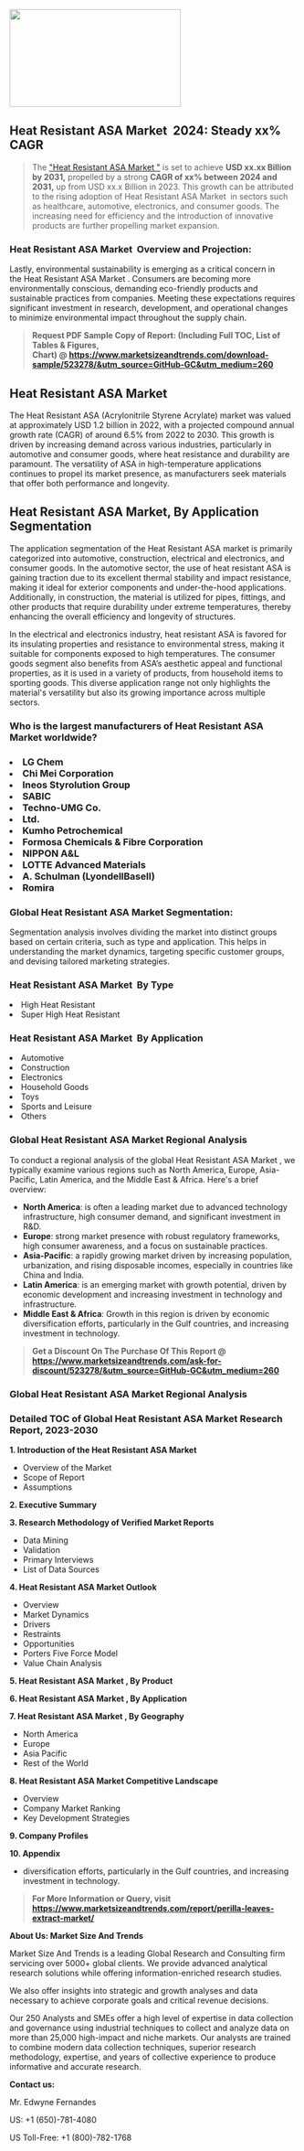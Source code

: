<p><img class="alignnone size-medium wp-image-20088" src="https://ffe5etoiles.com/wp-content/uploads/2024/12/MST1-300x171.png" alt="" width="300" height="171" /></p><h2 id="ember46" class="ember-view reader-text-block__heading-2">Heat Resistant ASA Market &nbsp;2024: Steady&nbsp;xx% CAGR</h2><blockquote id="ember47" class="ember-view reader-text-block__blockquote">The&nbsp;<a class="app-aware-link " href="https://www.marketsizeandtrends.com/download-sample/523278/&utm_source=GitHub-GC&utm_medium=260" target="_blank" data-test-app-aware-link="">"Heat Resistant ASA Market "</a>&nbsp;is set to achieve&nbsp;<strong>USD&nbsp;xx.xx&nbsp;Billion by 2031,</strong>&nbsp;propelled by a strong&nbsp;<strong>CAGR of&nbsp;xx% between 2024 and 2031,</strong>&nbsp;up from USD xx.x Billion in 2023. This growth can be attributed to the rising adoption of&nbsp;Heat Resistant ASA Market &nbsp;in sectors such as healthcare, automotive, electronics, and consumer goods. The increasing need for efficiency and the introduction of innovative products are further propelling market expansion.</blockquote><h3 id="ember48" class="ember-view reader-text-block__heading-3">Heat Resistant ASA Market &nbsp;Overview and Projection:</h3><p id="ember49" class="ember-view reader-text-block__paragraph">Lastly, environmental sustainability is emerging as a critical concern in the&nbsp;Heat Resistant ASA Market . Consumers are becoming more environmentally conscious, demanding eco-friendly products and sustainable practices from companies. Meeting these expectations requires significant investment in research, development, and operational changes to minimize environmental impact throughout the supply chain.</p><blockquote id="ember50" class="ember-view reader-text-block__blockquote"><strong>Request PDF Sample Copy of Report: (Including Full TOC, List of Tables &amp; Figures, Chart)&nbsp;@&nbsp;<strong><a href="https://www.marketsizeandtrends.com/download-sample/523278/&utm_source=GitHub-GC&utm_medium=260" target="_blank">https://www.marketsizeandtrends.com/download-sample/523278/&utm_source=GitHub-GC&utm_medium=260</a></strong></strong></blockquote><h3 class=""> <h2>Heat Resistant ASA Market</h2><p>The Heat Resistant ASA (Acrylonitrile Styrene Acrylate) market was valued at approximately USD 1.2 billion in 2022, with a projected compound annual growth rate (CAGR) of around 6.5% from 2022 to 2030. This growth is driven by increasing demand across various industries, particularly in automotive and consumer goods, where heat resistance and durability are paramount. The versatility of ASA in high-temperature applications continues to propel its market presence, as manufacturers seek materials that offer both performance and longevity.</p><h2>Heat Resistant ASA Market, By Application Segmentation</h2><p>The application segmentation of the Heat Resistant ASA market is primarily categorized into automotive, construction, electrical and electronics, and consumer goods. In the automotive sector, the use of heat resistant ASA is gaining traction due to its excellent thermal stability and impact resistance, making it ideal for exterior components and under-the-hood applications. Additionally, in construction, the material is utilized for pipes, fittings, and other products that require durability under extreme temperatures, thereby enhancing the overall efficiency and longevity of structures.</p><p>In the electrical and electronics industry, heat resistant ASA is favored for its insulating properties and resistance to environmental stress, making it suitable for components exposed to high temperatures. The consumer goods segment also benefits from ASA’s aesthetic appeal and functional properties, as it is used in a variety of products, from household items to sporting goods. This diverse application range not only highlights the material's versatility but also its growing importance across multiple sectors.</p></h3><h3 id="" class="">Who is the largest manufacturers of&nbsp;Heat Resistant ASA Market worldwide?</h3><h3 class=""></Li><Li>LG Chem</Li><Li> Chi Mei Corporation</Li><Li> Ineos Styrolution Group</Li><Li> SABIC</Li><Li> Techno-UMG Co.</Li><Li> Ltd.</Li><Li> Kumho Petrochemical</Li><Li> Formosa Chemicals & Fibre Corporation</Li><Li> NIPPON A&L</Li><Li> LOTTE Advanced Materials</Li><Li> A. Schulman (LyondellBasell)</Li><Li> Romira</h3><h3 id="ember53" class="ember-view reader-text-block__heading-3">Global&nbsp;Heat Resistant ASA Market Segmentation:</h3><p id="ember54" class="ember-view reader-text-block__paragraph">Segmentation analysis involves dividing the market into distinct groups based on certain criteria, such as type and application. This helps in understanding the market dynamics, targeting specific customer groups, and devising tailored marketing strategies.</p><h3 id="" class="">Heat Resistant ASA Market &nbsp;By Type</h3><p></Li><Li>High Heat Resistant</Li><Li> Super High Heat Resistant</p><h3 id="" class="">Heat Resistant ASA Market &nbsp;By Application</h3><p class=""></Li><Li>Automotive</Li><Li> Construction</Li><Li> Electronics</Li><Li> Household Goods</Li><Li> Toys</Li><Li> Sports and Leisure</Li><Li> Others</p><h3 id="ember62" class="ember-view reader-text-block__heading-3">Global Heat Resistant ASA Market Regional Analysis</h3><p id="ember63" class="ember-view reader-text-block__paragraph">To conduct a regional analysis of the global Heat Resistant ASA Market , we typically examine various regions such as North America, Europe, Asia-Pacific, Latin America, and the Middle East &amp; Africa. Here's a brief overview:</p><ul><li><strong>North America</strong>: is often a leading market due to advanced technology infrastructure, high consumer demand, and significant investment in R&amp;D.</li><li><strong>Europe</strong>: strong market presence with robust regulatory frameworks, high consumer awareness, and a focus on sustainable practices.</li><li><strong>Asia-Pacific</strong>: a rapidly growing market driven by increasing population, urbanization, and rising disposable incomes, especially in countries like China and India.</li><li><strong>Latin America</strong>: is an emerging market with growth potential, driven by economic development and increasing investment in technology and infrastructure.</li><li><strong>Middle East &amp; Africa</strong>: Growth in this region is driven by economic diversification efforts, particularly in the Gulf countries, and increasing investment in technology.</li></ul><blockquote id="ember61" class="ember-view reader-text-block__blockquote"><strong>Get a Discount On The Purchase Of This Report @ <strong><a href="https://html-cleaner.com/" target="">https://www.marketsizeandtrends.com/ask-for-discount/523278/&utm_source=GitHub-GC&utm_medium=260</a></strong></strong></blockquote><h3 id="ember62" class="ember-view reader-text-block__heading-3">Global Heat Resistant ASA Market Regional Analysis</h3><h3 id="" class="">Detailed TOC of Global Heat Resistant ASA Market Research Report, 2023-2030</h3><p id="" class=""><strong>1. Introduction of the Heat Resistant ASA Market </strong></p><ul><li>Overview of the Market</li><li>Scope of Report</li><li>Assumptions</li></ul><p id="" class=""><strong>2. Executive Summary</strong></p><p id="" class=""><strong>3. Research Methodology of Verified Market Reports</strong></p><ul><li>Data Mining</li><li>Validation</li><li>Primary Interviews</li><li>List of Data Sources</li></ul><p id="" class=""><strong>4. Heat Resistant ASA Market Outlook</strong></p><ul><li>Overview</li><li>Market Dynamics</li><li>Drivers</li><li>Restraints</li><li>Opportunities</li><li>Porters Five Force Model</li><li>Value Chain Analysis</li></ul><p id="" class=""><strong>5. Heat Resistant ASA Market , By Product</strong></p><p id="" class=""><strong>6. Heat Resistant ASA Market , By Application</strong></p><p id="" class=""><strong>7. Heat Resistant ASA Market , By Geography</strong></p><ul><li>North America</li><li>Europe</li><li>Asia Pacific</li><li>Rest of the World</li></ul><p id="" class=""><strong>8. Heat Resistant ASA Market Competitive Landscape</strong></p><ul><li>Overview</li><li>Company Market Ranking</li><li>Key Development Strategies</li></ul><p id="" class=""><strong>9. Company Profiles</strong></p><p id="" class=""><strong>10. Appendix</strong></p><ul><li>diversification efforts, particularly in the Gulf countries, and increasing investment in technology.</li></ul><blockquote id="ember65" class="ember-view reader-text-block__blockquote"><strong>For More Information or Query, visit <strong><strong><a href="https://html-cleaner.com/" target="">https://www.marketsizeandtrends.com/report/perilla-leaves-extract-market/</a></strong></strong></strong></blockquote><p id="" class=""><strong>About Us: Market Size And Trends</strong></p><p id="" class="">Market Size And Trends is a leading Global Research and Consulting firm servicing over 5000+ global clients. We provide advanced analytical research solutions while offering information-enriched research studies.</p><p id="" class="">We also offer insights into strategic and growth analyses and data necessary to achieve corporate goals and critical revenue decisions.</p><p id="" class="">Our 250 Analysts and SMEs offer a high level of expertise in data collection and governance using industrial techniques to collect and analyze data on more than 25,000 high-impact and niche markets. Our analysts are trained to combine modern data collection techniques, superior research methodology, expertise, and years of collective experience to produce informative and accurate research.</p><p id="" class=""><strong>Contact us:</strong></p><p id="" class="">Mr. Edwyne Fernandes</p><p id="" class="">US: +1 (650)-781-4080</p><p id="" class="">US Toll-Free: +1 (800)-782-1768</p>
